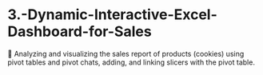 # 3.-Dynamic-Interactive-Excel-Dashboard-for-Sales
	Analyzing and visualizing the sales report of products (cookies) using pivot tables and pivot chats, adding, and linking slicers with the pivot table.
